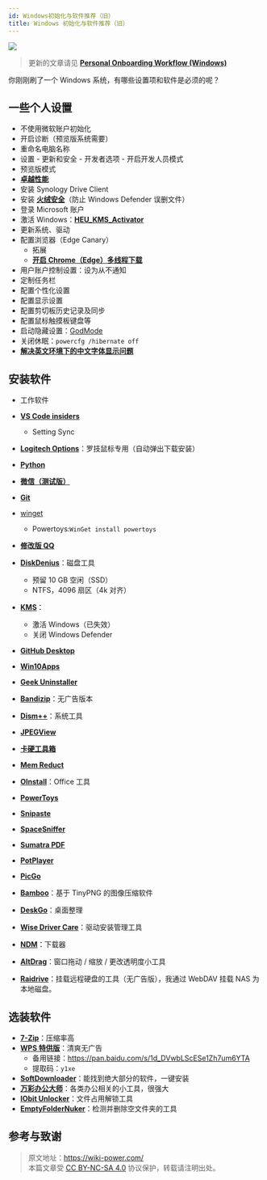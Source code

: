 ```yaml
---
id: Windows初始化与软件推荐（旧）
title: Windows 初始化与软件推荐（旧）
---
```


![](https://wiki-media-1253965369.cos.ap-guangzhou.myqcloud.com/img/20210117142759.jpg)

> 更新的文章请见 [**Personal Onboarding Workflow (Windows)**](https://wiki-power.com/Personal_Onboarding_Workflow_%28Windows%29/)

你刚刚刷了一个 Windows 系统，有哪些设置项和软件是必须的呢？

## 一些个人设置

- 不使用微软账户初始化
- 开启诊断（预览版系统需要）
- 重命名电脑名称
- 设置 - 更新和安全 - 开发者选项 - 开启开发人员模式
- 预览版模式
- [**卓越性能**](https://bobi.site/archives/875)
- 安装 Synology Drive Client
- 安装 [**火绒安全**](https://www.huorong.cn/)（防止 Windows Defender 误删文件）
- 登录 Microsoft 账户
- 激活 Windows：[**HEU_KMS_Activator**](https://github.com/zbezj/HEU_KMS_Activator)
- 更新系统、驱动
- 配置浏览器（Edge Canary）
  - 拓展
  - [**开启 Chrome（Edge）多线程下载**](https://wiki-power.com/%E5%BC%80%E5%90%AFChrome%EF%BC%88Edge%EF%BC%89%E5%A4%9A%E7%BA%BF%E7%A8%8B%E4%B8%8B%E8%BD%BD)
- 用户账户控制设置：设为从不通知
- 定制任务栏
- 配置个性化设置
- 配置显示设置
- 配置剪切板历史记录及同步
- 配置鼠标触摸板键盘等
- 启动隐藏设置：[GodMode](https://github.com/linyuxuanlin/File-host/tree/main/software/GodMode.lnk)
- 关闭休眠：`powercfg /hibernate off`
- [**解决英文环境下的中文字体显示问题**](https://blog.csdn.net/amoscn/article/details/106224359)

## 安装软件

- 工作软件
- [**VS Code insiders**](https://code.visualstudio.com/docs/?dv=win64&build=insiders)
  - Setting Sync
- [**Logitech Options**](https://www.logitech.com.cn/zh-cn/product/options)：罗技鼠标专用（自动弹出下载安装）
- [**Python**](https://www.microsoft.com/zh-cn/p/python-39/9p7qfqmjrfp7?rtc=1&activetab=pivot:overviewtab)
- [**微信（测试版）**](https://dldir1.qq.com/weixin/Windows/Beta/WeChatBeta.exe)
- [**Git**](https://git-scm.com/downloads)
- [winget](https://www.microsoft.com/zh-cn/p/app-installer/9nblggh4nns1?ocid=9nblggh4nns1_ORSEARCH_Bing&rtc=2&activetab=pivot:overviewtab)
  - Powertoys:`WinGet install powertoys`
- [**修改版 QQ**](https://github.com/linyuxuanlin/File-host/blob/main/software/QQ%209.4.2.27666%20Lite-20210118%20by%20flighty-Q.exe)

- [**DiskDenius**](https://www.diskgenius.cn/download.php)：磁盘工具
  - 预留 10 GB 空闲（SSD）
  - NTFS，4096 扇区（4k 对齐）
- [**KMS**](https://github.com/linyuxuanlin/File-host/tree/main/software/KMS.exe)：

  - 激活 Windows（已失效）
  - 关闭 Windows Defender

- [**GitHub Desktop**](https://desktop.github.com)

- [**Win10Apps**](https://github.com/linyuxuanlin/File-host/tree/main/software/Win10Apps.exe)
- [**Geek Uninstaller**](https://github.com/linyuxuanlin/File-host/tree/main/software/geekuninstaller.exe)
- [**Bandizip**](https://github.com/linyuxuanlin/File-host/tree/main/software/Bandizip.exe)：无广告版本
- [**Dism++**](https://www.chuyu.me/zh-Hans/)：系统工具
- [**JPEGView**](https://github.com/linyuxuanlin/File-host/tree/main/software/JPEGView64.zip)
- [**卡硬工具箱**](http://www.kbtool.cn/down.php)
- [**Mem Reduct**](https://github.com/henrypp/memreduct/releases)
- [**OInstall**](https://github.com/linyuxuanlin/File-host/tree/main/software/OInstall.exe)：Office 工具
- [**PowerToys**](https://github.com/microsoft/PowerToys/releases/)
- [**Snipaste**](https://zh.snipaste.com/download.html)
- [**SpaceSniffer**](https://github.com/linyuxuanlin/File-host/tree/main/software/SpaceSniffer.exe)
- [**Sumatra PDF**](https://www.sumatrapdfreader.org/download-free-pdf-viewer.html)
- [**PotPlayer**](https://daumpotplayer.com/download/)
- [**PicGo**](https://github.com/Molunerfinn/PicGo/releases/tag/v2.3.0-beta.4)
- [**Bamboo**](https://christopherwk210.github.io/bamboo/)：基于 TinyPNG 的图像压缩软件
- [**DeskGo**](https://pm.myapp.com/invc/xfspeed/qqpcmgr/data/DeskGo_2_9_1051_127_lite.exe)：桌面整理
- [**Wise Driver Care**](https://github.com/linyuxuanlin/File-host/blob/main/software/Wise%20Driver%20Care.zip)：驱动安装管理工具
- [**NDM**](https://www.neatdownloadmanager.com/index.php/en/)：下载器
- [**AltDrag**](https://github.com/linyuxuanlin/File-host/tree/main/software/AltDrag.exe)：窗口拖动 / 缩放 / 更改透明度小工具
- [**Raidrive**](https://github.com/linyuxuanlin/File-host/blob/main/software/raidrive-2020-6-80.exe)：挂载远程硬盘的工具（无广告版），我通过 WebDAV 挂载 NAS 为本地磁盘。

## 选装软件

- [**7-Zip**](https://github.com/linyuxuanlin/File-host/tree/main/software/7z.exe)：压缩率高
- [**WPS 特供版**](http://wpspro.support.wps.cn/gov/guangdong/chaozhou/installation/WPS%20Office%202019%20%E4%B8%93%E4%B8%9A%E7%89%88%EF%BC%88%E6%BD%AE%E5%B7%9E%E5%B8%82%E5%85%9A%E6%94%BF%E6%9C%BA%E5%85%B3%E5%8D%95%E4%BD%8D%EF%BC%89.exe)：清爽无广告
  - 备用链接：https://pan.baidu.com/s/1d_DVwbLScESe1Zh7um6YTA
  - 提取码：`y1xe`
- [**SoftDownloader**](https://github.com/linyuxuanlin/File-host/tree/main/software/SoftDownloader.zip)：能找到绝大部分的软件，一键安装
- [**万彩办公大师**](https://github.com/linyuxuanlin/File-host/tree/main/software/OfficeBox.zip)：各类办公相关的小工具，很强大
- [**IObit Unlocker**](https://github.com/linyuxuanlin/File-host/tree/main/software/IObit_Unlocker.exe)：文件占用解锁工具
- [**EmptyFolderNuker**](https://github.com/linyuxuanlin/File-host/tree/main/software/EmptyFolderNuker.exe)：检测并删除空文件夹的工具

## 参考与致谢

> 原文地址：<https://wiki-power.com/>  
> 本篇文章受 [CC BY-NC-SA 4.0](https://creativecommons.org/licenses/by/4.0/deed.zh) 协议保护，转载请注明出处。

